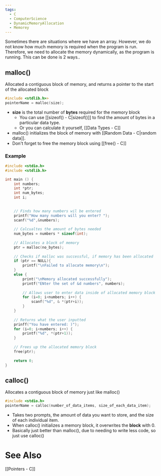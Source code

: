 ```yaml
---
tags:
  - C
  - ComputerScience
  - DynamicMemoryAllocation
  - Memorey
---
```

Sometimes there are situations where we have an array. However, we do not know how much memory is required when the program is run. Therefore, we need to allocate the memory dynamically, as the program is running. This can be done is 2 ways..

## malloc()
Allocated a contiguous block of memory, and returns a pointer to the start of the allocated block
```c showlinenumbers
#include <stdlib.h>>
pointerName = malloc(size);
```
- **size** is the total number of **bytes** required for the memory block
	- You can use [[sizeof() - C|sizeof()]] to find the amount of bytes in a particular data type.
	- Or you can calculate it yourself, [[Data Types - C]]
- malloc() initializes the block of memory with [[Random Data - C|random data]].
- Don't forget to free the memory block using [[free() - C]]

### Example
```c showlinenumbers
#include <stdio.h>
#include <stdlib.h>

int main () {
	int numbers;
	int *ptr;
	int num_bytes;
	int i;
	
	
	// Finds how many numbers wil be entered
	printf("How many numbers will you enter? ");
	scanf("%d",&numbers);	
	
	// Calcualtes the amount of bytes needed
	num_bytes = numbers * sizeof(int);
	
	// Allocates a block of memory
	ptr = malloc(no_bytes);
	
	// Checks if malloc was successful, if memory has been allocated
	if (ptr == NULL){
		printf("\nFailed to allocate memory\n");
	}
	else {
		print("\nMemory allocated successfully");
		printf("ENter the set of &d numbers", numbers);
		
		// Allows user to enter data inside of allocated memory block
		for (i=0; i<numbers; i++) {
			scanf("%d", & *(ptr+i));
		}		
	}
	
	// Returns what the user inputted
	prinff("You have entered: )");
	for (i=0; i<numbers; i++) {
		printf("%d", *(ptr+1));
	}
	
	// Frees up the allocated memory block
	free(ptr);
	
	return 0;
}
```

## calloc()
Allocates a contiguous block of memory just like malloc()
```c showlinenumbers
#include <stdio.h>
pointerName = calloc(number_of_data_items, size_of_each_data_item);
```
- Takes two prompts, the amount of data you want to store, and the size of each individual item.
- When calloc() initializes a memory block, it overwrites the **block** with 0.
- Basically just better than malloc(), due to needing to write less code, so just use calloc()

# See Also
[[Pointers - C]]
